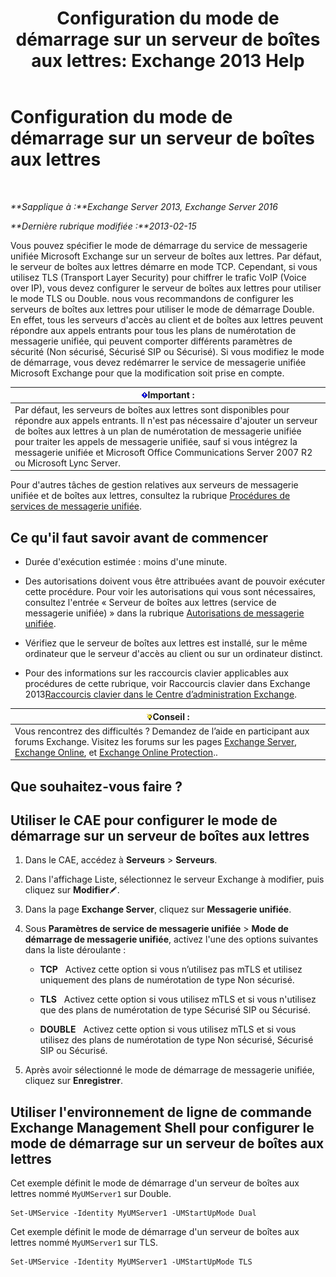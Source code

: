 ﻿---
title: 'Configuration du mode de démarrage sur un serveur de boîtes aux lettres: Exchange 2013 Help'
TOCTitle: Configuration du mode de démarrage sur un serveur de boîtes aux lettres
ms:assetid: 4457d6a0-52bd-4269-8cb5-d34d7fe9bfc3
ms:mtpsurl: https://technet.microsoft.com/fr-fr/library/Ee423544(v=EXCHG.150)
ms:contentKeyID: 50555380
ms.date: 04/24/2018
mtps_version: v=EXCHG.150
ms.translationtype: HT
---

# Configuration du mode de démarrage sur un serveur de boîtes aux lettres

 

_**Sapplique à :**Exchange Server 2013, Exchange Server 2016_

_**Dernière rubrique modifiée :**2013-02-15_

Vous pouvez spécifier le mode de démarrage du service de messagerie unifiée Microsoft Exchange sur un serveur de boîtes aux lettres. Par défaut, le serveur de boîtes aux lettres démarre en mode TCP. Cependant, si vous utilisez TLS (Transport Layer Security) pour chiffrer le trafic VoIP (Voice over IP), vous devez configurer le serveur de boîtes aux lettres pour utiliser le mode TLS ou Double. nous vous recommandons de configurer les serveurs de boîtes aux lettres pour utiliser le mode de démarrage Double. En effet, tous les serveurs d'accès au client et de boîtes aux lettres peuvent répondre aux appels entrants pour tous les plans de numérotation de messagerie unifiée, qui peuvent comporter différents paramètres de sécurité (Non sécurisé, Sécurisé SIP ou Sécurisé). Si vous modifiez le mode de démarrage, vous devez redémarrer le service de messagerie unifiée Microsoft Exchange pour que la modification soit prise en compte.

<table>
<thead>
<tr class="header">
<th><img src="images/JJ159813.important(EXCHG.150).gif" title="Important" alt="Important" />Important :</th>
</tr>
</thead>
<tbody>
<tr class="odd">
<td>Par défaut, les serveurs de boîtes aux lettres sont disponibles pour répondre aux appels entrants. Il n'est pas nécessaire d'ajouter un serveur de boîtes aux lettres à un plan de numérotation de messagerie unifiée pour traiter les appels de messagerie unifiée, sauf si vous intégrez la messagerie unifiée et Microsoft Office Communications Server 2007 R2 ou Microsoft Lync Server.</td>
</tr>
</tbody>
</table>


Pour d'autres tâches de gestion relatives aux serveurs de messagerie unifiée et de boîtes aux lettres, consultez la rubrique [Procédures de services de messagerie unifiée](um-services-procedures-exchange-2013-help.md).

## Ce qu'il faut savoir avant de commencer

  - Durée d'exécution estimée : moins d'une minute.

  - Des autorisations doivent vous être attribuées avant de pouvoir exécuter cette procédure. Pour voir les autorisations qui vous sont nécessaires, consultez l'entrée « Serveur de boîtes aux lettres (service de messagerie unifiée) » dans la rubrique [Autorisations de messagerie unifiée](unified-messaging-permissions-exchange-2013-help.md).

  - Vérifiez que le serveur de boîtes aux lettres est installé, sur le même ordinateur que le serveur d'accès au client ou sur un ordinateur distinct.

  - Pour des informations sur les raccourcis clavier applicables aux procédures de cette rubrique, voir Raccourcis clavier dans Exchange 2013[Raccourcis clavier dans le Centre d’administration Exchange](keyboard-shortcuts-in-the-exchange-admin-center-exchange-online-protection-help.md).

<table>
<thead>
<tr class="header">
<th><img src="images/Bb125224.tip(EXCHG.150).gif" title="Conseil" alt="Conseil" />Conseil :</th>
</tr>
</thead>
<tbody>
<tr class="odd">
<td>Vous rencontrez des difficultés ? Demandez de l’aide en participant aux forums Exchange. Visitez les forums sur les pages <a href="https://go.microsoft.com/fwlink/p/?linkid=60612">Exchange Server</a>, <a href="https://go.microsoft.com/fwlink/p/?linkid=267542">Exchange Online</a>, et <a href="https://go.microsoft.com/fwlink/p/?linkid=285351">Exchange Online Protection</a>..</td>
</tr>
</tbody>
</table>


## Que souhaitez-vous faire ?

## Utiliser le CAE pour configurer le mode de démarrage sur un serveur de boîtes aux lettres

1.  Dans le CAE, accédez à **Serveurs** \> **Serveurs**.

2.  Dans l'affichage Liste, sélectionnez le serveur Exchange à modifier, puis cliquez sur **Modifier**![Icône Modifier](images/Bb124582.6f53ccb2-1f13-4c02-bea0-30690e6ea71d(EXCHG.150).gif "Icône Modifier").

3.  Dans la page **Exchange Server**, cliquez sur **Messagerie unifiée**.

4.  Sous **Paramètres de service de messagerie unifiée** \> **Mode de démarrage de messagerie unifiée**, activez l'une des options suivantes dans la liste déroulante :
    
      - **TCP**   Activez cette option si vous n’utilisez pas mTLS et utilisez uniquement des plans de numérotation de type Non sécurisé.
    
      - **TLS**   Activez cette option si vous utilisez mTLS et si vous n'utilisez que des plans de numérotation de type Sécurisé SIP ou Sécurisé.
    
      - **DOUBLE**   Activez cette option si vous utilisez mTLS et si vous utilisez des plans de numérotation de type Non sécurisé, Sécurisé SIP ou Sécurisé.

5.  Après avoir sélectionné le mode de démarrage de messagerie unifiée, cliquez sur **Enregistrer**.

## Utiliser l'environnement de ligne de commande Exchange Management Shell pour configurer le mode de démarrage sur un serveur de boîtes aux lettres

Cet exemple définit le mode de démarrage d'un serveur de boîtes aux lettres nommé `MyUMServer1` sur Double.

    Set-UMService -Identity MyUMServer1 -UMStartUpMode Dual

Cet exemple définit le mode de démarrage d'un serveur de boîtes aux lettres nommé `MyUMServer1` sur TLS.

    Set-UMService -Identity MyUMServer1 -UMStartUpMode TLS

